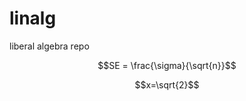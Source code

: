 # linalg
liberal algebra repo

```math
SE = \frac{\sigma}{\sqrt{n}}
```
$$x=\sqrt{2}$$


<script type="text/javascript" async src="https://cdn.mathjax.org/mathjax/latest/MathJax.js?config=TeX-MML-AM_CHTML"></script>
